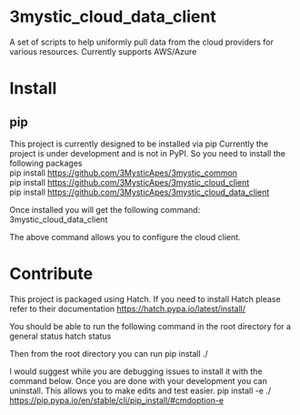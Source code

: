 # 3mystic_cloud_data_client
A set of scripts to help uniformly pull data from the cloud providers for various resources.
Currently supports AWS/Azure

# Install

## pip

This project is currently designed to be installed via pip
Currently the project is under development and is not in PyPI. 
So you need to install the following packages <br/>
pip install https://github.com/3MysticApes/3mystic_common <br/>
pip install https://github.com/3MysticApes/3mystic_cloud_client <br/>
pip install https://github.com/3MysticApes/3mystic_cloud_data_client <br/>

Once installed you will get the following command:
3mystic_cloud_data_client

The above command allows you to configure the cloud client.

# Contribute

This project is packaged using Hatch. If you need to install Hatch please refer to their documentation
https://hatch.pypa.io/latest/install/


You should be able to run the following command in the root directory for a general status
hatch status

Then from the root directory you can run
pip install ./

I would suggest while you are debugging issues to install it with the command below. Once you are done with your development you can uninstall. This allows you to make edits and test easier.
pip install -e ./
https://pip.pypa.io/en/stable/cli/pip_install/#cmdoption-e